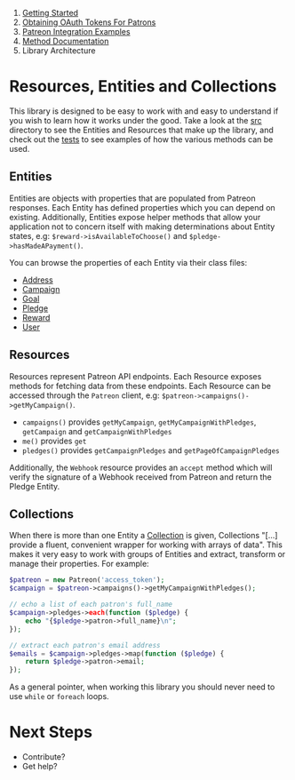 1. [Getting Started](01-getting-started.md)
2. [Obtaining OAuth Tokens For Patrons](02-oauth.md)
3. [Patreon Integration Examples](03-examples.md)
4. [Method Documentation](04-documentation.md)
5. Library Architecture

# Resources, Entities and Collections

This library is designed to be easy to work with and easy to understand if you
wish to learn how it works under the good. Take a look at the [src](/src)
directory to see the Entities and Resources that make up the library, and check
out the [tests](/tests) to see examples of how the various methods can be used.

## Entities

Entities are objects with properties that are populated from Patreon responses.
Each Entity has defined properties which you can depend on existing.
Additionally, Entities expose helper methods that allow your application not to
concern itself with making determinations about Entity states, e.g: `$reward->isAvailableToChoose()` and `$pledge->hasMadeAPayment()`.

You can browse the properties of each Entity via their class files:

* [Address](src/Patreon/Entities/Address.php)
* [Campaign](src/Patreon/Entities/Campaign.php)
* [Goal](src/Patreon/Entities/Goal.php)
* [Pledge](src/Patreon/Entities/Pledge.php)
* [Reward](src/Patreon/Entities/Reward.php)
* [User](src/Patreon/Entities/User.php)

## Resources

Resources represent Patreon API endpoints. Each Resource exposes methods for
fetching data from these endpoints. Each Resource can be accessed through the
`Patreon` client, e.g: `$patreon->campaigns()->getMyCampaign()`.

- `campaigns()` provides `getMyCampaign`, `getMyCampaignWithPledges`,
  `getCampaign` and `getCampaignWithPledges`
- `me()` provides `get`
- `pledges()` provides `getCampaignPledges` and `getPageOfCampaignPledges`

Additionally, the `Webhook` resource provides an `accept` method which will
verify the signature of a Webhook received from Patreon and return the Pledge
Entity.

## Collections

When there is more than one Entity a
[Collection](https://laravel.com/docs/5.6/collections) is given, Collections
"[...] provide a fluent, convenient wrapper for working with arrays of data". This
makes it very easy to work with groups of Entities and extract, transform or
manage their properties. For example:

```php
$patreon = new Patreon('access_token');
$campaign = $patreon->campaigns()->getMyCampaignWithPledges();

// echo a list of each patron's full_name
$campaign->pledges->each(function ($pledge) {
    echo "{$pledge->patron->full_name}\n";
});

// extract each patron's email address
$emails = $campaign->pledges->map(function ($pledge) {
    return $pledge->patron->email;
});
```

As a general pointer, when working this library you should never need to use
`while` or `foreach` loops.

# Next Steps

* Contribute?
* Get help?
